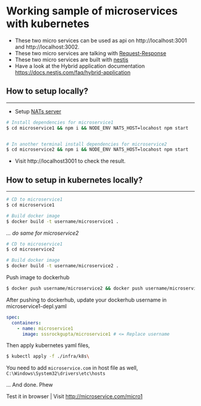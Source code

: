 # Working sample of microservices with kubernetes
- These two micro services can be used as api on http://localhost:3001 and http://localhost:3002.
- These two micro services are talking with [Request-Response](https://docs.nestjs.com/microservices/nats#request-response)
- These two micro services are built with [nestjs](https://docs.nestjs.com/microservices/basics
)
- Have a look at the Hybrid application documentation https://docs.nestjs.com/faq/hybrid-application



## How to setup locally?
---

- Setup [NATs server](https://nats.io/)

```bash
# Install dependencies for microservice1
$ cd microservice1 && npm i && NODE_ENV NATS_HOST=locahost npm start


# In another terminal install dependencies for microservice2
$ cd microservice2 && npm i && NODE_ENV NATS_HOST=locahost npm start
```
- Visit http://localhost3001 to check the result.


## How to setup in kubernetes locally?
---
```bash
# CD to microservice1
$ cd microservice1

# Build docker image
$ docker build -t username/microservice1 .
```
_... do same for microservice2_

```bash
# CD to microservice1
$ cd microservice2

# Build docker image
$ docker build -t username/microservice2 .
```

Push image to dockerhub
```bash
$ docker push username/microservice2 && docker push username/microservice2
```
After pushing to dockerhub, update your dockerhub username in microservice1-depl.yaml

```yaml
spec:
  containers:
    - name: microservice1
      image: sssrockgupta/microservice1 # <= Replace username
```

Then apply kubernetes yaml files,
```bash
$ kubectl apply -f ./infra/k8s\
```

You need to add `microservice.com` in host file as well,
``C:\Windows\System32\drivers\etc\hosts``

... And done. Phew

Test it in browser
| Visit http://microservice.com/micro1
